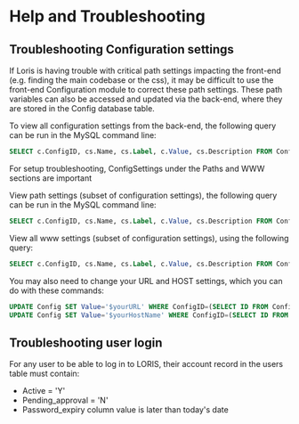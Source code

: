 # Help and Troubleshooting

## Troubleshooting Configuration settings  

If Loris is having trouble with critical path settings impacting the front-end (e.g. finding the main codebase or the css), it may be difficult to use the front-end Configuration module to correct these path settings. These path variables can also be accessed and updated via the back-end, where they are stored in the Config database table.  

To view all configuration settings from the back-end, the following query can be run in the MySQL command line:  

```SQL
SELECT c.ConfigID, cs.Name, cs.Label, c.Value, cs.Description FROM Config c LEFT JOIN ConfigSettings cs ON (cs.ID=c.ConfigID);
```

For setup troubleshooting, ConfigSettings under the Paths and WWW sections are important

View path settings (subset of configuration settings), the following query can be run in the MySQL command line:  

```SQL
SELECT c.ConfigID, cs.Name, cs.Label, c.Value, cs.Description FROM Config c LEFT JOIN ConfigSettings cs ON (c.ConfigID = cs.ID) JOIN ConfigSettings csp ON (cs.Parent = csp.ID) WHERE csp.Name = 'paths';
```

View all www settings (subset of configuration settings), using the following query:  
```SQL
SELECT c.ConfigID, cs.Name, cs.Label, c.Value, cs.Description FROM Config c LEFT JOIN ConfigSettings cs ON (c.ConfigID = cs.ID) JOIN ConfigSettings csp ON (cs.Parent = csp.ID) WHERE csp.Name = 'www';
```

You may also need to change your URL and HOST settings, which you can do with these commands:  

```SQL
UPDATE Config SET Value='$yourURL' WHERE ConfigID=(SELECT ID FROM ConfigSettings WHERE Name='url');  
UPDATE Config SET Value='$yourHostName' WHERE ConfigID=(SELECT ID FROM ConfigSettings WHERE Name='host');
``` 

## Troubleshooting user login
For any user to be able to log in to LORIS, their account record in the users table must contain:  

* Active = 'Y'
* Pending_approval = 'N'
* Password_expiry column value is later than today's date  